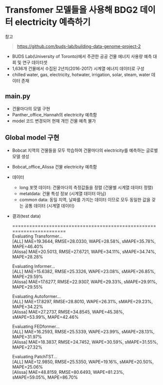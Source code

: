 # Transfomer 모델들을 사용해 BDG2 데이터 electricity 예측하기


참고   
> https://github.com/buds-lab/building-data-genome-project-2   
- BUDS Lab(University of Toronto)에서 주관한 공공 건물 에너지 사용량 예측 대회 및 연구 데이터셋  
- 1,636개 건물에서 수집된 2년치(2016-2017) 시계열 에너지 데이터로 구성    
- chilled water, gas, electricity, hotwater, irrigation, solar, steam, water 데이터 존재    
 
## main.py
- 건물마다의 모델 구현
- Panther_office_Hannah의 electricity 예측함  
- model 코드 변경되어 현재 개인 건물 예측 불가  

## Global model 구현
- Bobcat 지역의 건물들을 모두 학습하여 건물마다의 electricity를 예측하는 글로벌 모델 생성  
- Bobcat_office_Alissa 건물 electricity 예측함  
- 데이터  
    - long 포맷 데이터: 건물마다의 측정값들을 정렬 (건물별 시계열 데이터 정렬)  
    - metatdata: 건물 특성 정보 (시계열 데이터 아님)  
    - common data: 동일 지역, 날짜를 가지는 데이터 이므로 모두 동일한 값을 갖는 공통 데이터 (시계열 데이터)  
- 결과(test data)    

    ======================================================================    
    Evaluating Transformer...   
    [ALL] MAE=19.3644, RMSE=28.0330, WAPE=28.58%, sMAPE=35.78%, MAPE=46.40%   
    [Alissa] MAE=20.5013, RMSE=27.6721, WAPE=34.11%, sMAPE=34.74%, MAPE=28.28%   

    Evaluating Informer...   
    [ALL] MAE=15.6382, RMSE=25.3326, WAPE=23.08%, sMAPE=26.85%, MAPE=29.59%  
    [Alissa] MAE=17.6277, RMSE=22.9307, WAPE=29.33%, sMAPE=29.91%, MAPE=29.55%  

    Evaluating Autoformer...  
    [ALL] MAE=17.8297, RMSE=28.8010, WAPE=26.31%, sMAPE=29.23%, MAPE=34.22%  
    [Alissa] MAE=27.2737, RMSE=34.8545, WAPE=45.38%, sMAPE=53.99%, MAPE=42.46%  

    Evaluating FEDformer...  
    [ALL] MAE=16.2593, RMSE=25.5339, WAPE=23.99%, sMAPE=28.13%, MAPE=31.97%  
    [Alissa] MAE=18.3837, RMSE=24.7452, WAPE=30.59%, sMAPE=31.55%, MAPE=27.32%  

    Evaluating PatchTST...    
    [ALL] MAE=12.9850, RMSE=25.5350, WAPE=19.16%, sMAPE=20.50%, MAPE=25.06%  
    [Alissa] MAE=48.8159, RMSE=80.6493, WAPE=81.23%, sMAPE=59.05%, MAPE=86.70%  
